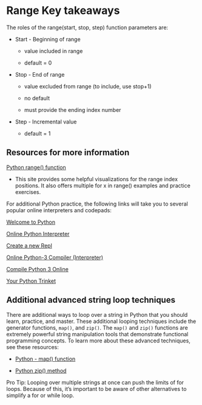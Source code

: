 # Range Key takeaways

The roles of the range(start, stop, step) function parameters are:

- Start - Beginning of range

  - value included in range

  - default = 0

- Stop - End of range

  - value excluded from range (to include, use stop+1)

  - no default

  - must provide the ending index number

- Step - Incremental value

  - default = 1

## Resources for more information

[Python range() function](https://www.geeksforgeeks.org/python-range-function/)

- This site provides some helpful visualizations for the range index positions. It also offers multiple for x in range() examples and practice exercises.

For additional Python practice, the following links will take you to several popular online interpreters and codepads:

[Welcome to Python](https://www.python.org/shell/)

[Online Python Interpreter](https://www.onlinegdb.com/online_python_interpreter)

[Create a new Repl](https://repl.it/languages/python3)

[Online Python-3 Compiler (Interpreter)](https://www.tutorialspoint.com/execute_python3_online.php)

[Compile Python 3 Online](https://rextester.com/l/python3_online_compiler)

[Your Python Trinket](https://trinket.io/python3)

## Additional advanced string loop techniques

There are additional ways to loop over a string in Python that you should learn, practice, and master. These additional looping techniques include the generator functions, `map()`, and `zip()`. The `map()` and `zip()` functions are extremely powerful string manipulation tools that demonstrate functional programming concepts. To learn more about these advanced techniques, see these resources:

- [Python - map() function](https://www.tutorialsteacher.com/python/python-map-function)

- [Python zip() method](https://www.tutorialsteacher.com/python/zip-method)

Pro Tip: Looping over multiple strings at once can push the limits of for loops. Because of this, it’s important to be aware of other alternatives to simplify a for or while loop.
